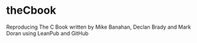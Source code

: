 # theCbook
Reproducing The C Book written by Mike Banahan, Declan Brady and Mark Doran using LeanPub and GitHub
